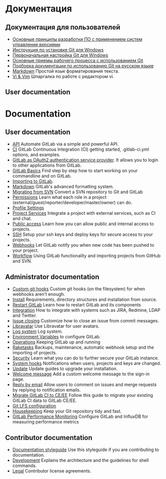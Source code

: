 # Документация

## Документация для пользователей

- [Основные принципы разработки ПО с применением систем управления версиями ](principle.md)
- [Инструкция по установке Git для Windows](msysgit.md)
- [Первоначальная настройка Git для Windows](gitbase.md)
- [Основные приемы рабочего процесса с использованием Git](workflow.md)
- [Подборка документации по использованию Git на русском языке](gitrus.md)
- [Markdown](markdown.md) Простой язык форматирования текста.
- [Vi & Vim](vi.md) Шпаргалка по работе с редактором vi.

## User documentation
# Documentation

## User documentation

- [API](docs_eng/api/README.md) Automate GitLab via a simple and powerful API.
- [CI](docs_eng/ci/README.md) GitLab Continuous Integration (CI) getting started, .gitlab-ci.yml options, and examples.
- [GitLab as OAuth2 authentication service provider](docs_eng/integration/oauth_provider.md). It allows you to login to other applications from GitLab.
- [GitLab Basics](docs_eng/gitlab-basics/README.md) Find step by step how to start working on your commandline and on GitLab.
- [Importing to GitLab](docs_eng/workflow/importing/README.md).
- [Markdown](docs_eng/markdown/markdown.md) GitLab's advanced formatting system.
- [Migrating from SVN](docs_eng/workflow/importing/migrating_from_svn.md) Convert a SVN repository to Git and GitLab
- [Permissions](docs_eng/permissions/permissions.md) Learn what each role in a project (external/guest/reporter/developer/master/owner) can do.
- [Profile Settings](docs_eng/profile/README.md)
- [Project Services](docs_eng/project_services/project_services.md) Integrate a project with external services, such as CI and chat.
- [Public access](docs_eng/public_access/public_access.md) Learn how you can allow public and internal access to projects.
- [SSH](docs_eng/ssh/README.md) Setup your ssh keys and deploy keys for secure access to your projects.
- [Webhooks](docs_eng/web_hooks/web_hooks.md) Let GitLab notify you when new code has been pushed to your project.
- [Workflow](docs_eng/workflow/README.md) Using GitLab functionality and importing projects from GitHub and SVN.

## Administrator documentation

- [Custom git hooks](docs_eng/hooks/custom_hooks.md) Custom git hooks (on the filesystem) for when webhooks aren't enough.
- [Install](docs_eng/install/README.md) Requirements, directory structures and installation from source.
- [Restart GitLab](docs_eng/administration/restart_gitlab.md) Learn how to restart GitLab and its components
- [Integration](docs_eng/integration/README.md) How to integrate with systems such as JIRA, Redmine, LDAP and Twitter.
- [Issue closing](docs_eng/customization/issue_closing.md) Customize how to close an issue from commit messages.
- [Libravatar](docs_eng/customization/libravatar.md) Use Libravatar for user avatars.
- [Log system](docs_eng/logs/logs.md) Log system.
- [Environment Variables](docs_eng/administration/environment_variables.md) to configure GitLab.
- [Operations](docs_eng/operations/README.md) Keeping GitLab up and running
- [Raketasks](docs_eng/raketasks/README.md) Backups, maintenance, automatic webhook setup and the importing of projects.
- [Security](docs_eng/security/README.md) Learn what you can do to further secure your GitLab instance.
- [System hooks](docs_eng/system_hooks/system_hooks.md) Notifications when users, projects and keys are changed.
- [Update](docs_eng/update/README.md) Update guides to upgrade your installation.
- [Welcome message](docs_eng/customization/welcome_message.md) Add a custom welcome message to the sign-in page.
- [Reply by email](docs_eng/incoming_email/README.md) Allow users to comment on issues and merge requests by replying to notification emails.
- [Migrate GitLab CI to CE/EE](docs_eng/migrate_ci_to_ce/README.md) Follow this guide to migrate your existing GitLab CI data to GitLab CE/EE.
- [Git LFS configuration](docs_eng/workflow/lfs/lfs_administration.md)
- [Housekeeping](docs_eng/administration/housekeeping.md) Keep your Git repository tidy and fast.
- [GitLab Performance Monitoring](docs_eng/monitoring/performance/introduction.md) Configure GitLab and InfluxDB for measuring performance metrics

## Contributor documentation

- [Documentation styleguide](docs_eng/development/doc_styleguide.md) Use this styleguide if you are
  contributing to documentation.
- [Development](docs_eng/development/README.md) Explains the architecture and the guidelines for shell commands.
- [Legal](docs_eng/legal/README.md) Contributor license agreements.
